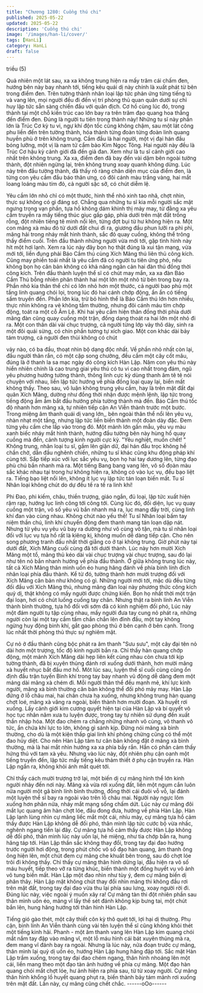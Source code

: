 ```yaml
---
title: "Chương 1280: Cuồng thú chi"
published: 2025-05-22
updated: 2025-05-22
description: 'Cuồng thú chi'
image: '/images/han-li/cover/'
tags: [HanLi]
category: HanLi
draft: false
---
```


triều (5)

Quả nhiên một lát sau, xa xa không trung hiện ra mấy trăm cái
chấm đen, hướng bên này bay nhanh tới, tiếng kêu quái dị này
chính là xuất phát từ bên trong điểm đen.
Trên tường thành nhân loại lập tức phản ứng từng tiếng tù và
vang lên, mọi người đều đi đến vị trí phòng thủ quan quân dưới
sự chỉ huy lập tức sẵn sàng chiến đấu với quân địch.
Cơ hồ cùng lúc đó, trong thành tại một chỗ kiến trúc cao lớn bay
ra trên trăm đạo quang hoa thẳng đến điểm đen.
Đúng là người tu tiên trong thành này!
Những tu sĩ này phần lớn là Trúc Cơ kỳ tu vi, ngự khí độn tốc
cũng không chậm, sau một lát công phu liền đến trên tường
thành, hóa thành từng đoàn từng đoàn linh quang huyền phù ở
trên không trung.
Cầm đầu là hai người, một vị đại hán đầu bóng lưỡng, một vị là
nam tử cẩm bào Kim Ngọc Tông.
Hai người này đều là Trúc Cơ hậu kỳ cảnh giới đã đến giả đan.
Xem như là tu sĩ cảnh giới cao nhất trên không trung.
Xa xa, điểm đen đã bay đến vài dặm bên ngoài tường thành, đột
nhiên ngừng lại, trên không trung xoay quanh không dừng.
Lúc này trên đầu tường thành, đã thấy rõ ràng chân diện mục của
điểm đen, là từng con yêu cầm đầu báo thân ưng, có đôi cánh
màu trắng vàng, hai mắt loang loáng màu tím đỏ, cả người sặc
sỡ, có chút diễm lệ.

Yêu cầm lớn nhỏ chỉ có một thước, hình thể nhỏ xinh tao nhã,
chợt nhìn, thực sự không có gì đáng sợ.
Chẳng qua những tu sĩ kia mỗi người sắc mặt ngưng trọng vạn
phần, tựa hồ không dám khinh thị mảy may, từ đằng xa yêu cầm
truyền ra mấy tiếng thúc giục gấp gáp, phía dưới trên mặt đất
trống rỗng, đột nhiên tiếng tê minh nổi lên, từng đợt bụi từ hư
không hiện ra.
Một con mãng xà màu đỏ từ dưới đất chui đi ra, giương đầu phun
lưỡi ra phì phì, mãng hải trong nháy mắt hình thành, sắc đỏ quay
cuồng, không thể trông thấy điểm cuối.
Trên đầu thành những người vừa mới tới, gặp tình hình này hít
một hơi lạnh.
Xem ra lúc này đây bọn họ thật đúng là xui tận mạng, vừa mới tới,
liền đụng phải Báo Cầm thú cùng Xích Mãng thú liên thủ công
kích. Cũng may phiền toái nhất là yêu cầm đã có người tu tiên
ứng phó, nếu không bọn họ căn bản không có khả năng ngăn cản
hai đàn thú đồng thời công kích.
Trên đầu thành luyện thể sĩ có chút may mắn, xa xa đàn Báo Cầm
Thú bỗng nhiên phân thành hai một lớn một nhỏ từ bên trong bay
ra.
Phần nhỏ kia thân thể chỉ có lớn nhỏ hơn một thước, cả người
bao phủ một tầng linh quang chói lọi, trong lúc đó hai cánh chớp
động, ẩn ẩn có tiếng sấm truyền đến. Phần lớn kia, trừ bỏ hình
thể là Báo Cầm thú lớn hơn nhiều, thực nhìn không ra vẻ không
tầm thường, nhưng đôi cánh máu tím chớp động, toát ra một cỗ
Âm Lệ.
Khi hai yêu cầm hiện thân đồng thời phía dưới mãng đàn cũng
quay cuồng một trận, đồng dạng thoát ra hai lớn một nhỏ đi ra.
Một con thân dài vài chục trượng, cả người từng lớp vảy thô dày,
sinh ra một đôi quái sừng, có chín phần tương tự xích giao. Một
con khác dài bảy tám trượng, cả người đen thùi không có chút

vảy nào, có ba đầu, thoạt nhìn bộ dạng độc nhất.
Về phần nhỏ nhất còn lại, đầu người thân rắn, có một cặp song
chưởng, đều cầm một cây cốt mâu, đúng là ở thanh la sa mạc
ngày đó công kích Hàn Lập.
Năm con yêu thú này hiển nhiên chính là cao trung giai yêu thú có
tu vi cao nhất trong đám, ngũ yêu phương hướng tường thành,
thông linh cực kỳ dùng thanh âm tê tê nói chuyện với nhau, liền
lập tức hướng về phía đồng loại quay lại, biến mất không thấy.
Theo sau, vô luận không trung yêu cầm, hay là trên mặt đất đại
quân Xích Mãng, dường như đồng thời nhận được mệnh lệnh, lập
tức trong tiếng động ầm ầm bắt đầu hướng phía tường thành mà
đến.
Báo Cầm thú tốc độ nhanh hơn mãng xà, tự nhiên tiếp cận An
Viễn thành trước một bước.
Trong miệng âm thanh quái dị vang lớn,, bên ngoài thân thể nổi
lên yêu vụ, nhàn nhạt một tầng, nhưng lập tức liền biến thành một
đoàn dày đặc. Đem từng yêu cầm che lấp vào trong đó.
Một mảnh lớn gần mẫu, yêu vụ màu xanh biếc nháy mắt hình
thành, hướng đầu tường bên này hùng hổ quay cuồng mà đến,
cảnh tượng kinh người cực kỳ.
"Yêu nghiệt, muốn chết! "
Không trung, nhân loại tu sĩ, gầm lên giận dữ, đại hán đầu trọc
không hề chần chờ, dẫn đầu nghênh chiến, những tu sĩ khác
cũng khu động pháp khí cùng tới. Sắp tiếp xúc với lục sắc yêu vụ,
bọn họ hai tay dương lên, từng đạo phù chú bắn nhanh mà ra.
Một tiếng Bang bang vang lên, vô số đoàn màu sắc khác nhau tại
trong hư không hiện ra, không có vào lục vụ, đều bạo liệt ra.
Tiếng bạo liệt nổi lên, không ít lục vụ lập tức tán loạn biến mất.
Tu sĩ Nhân loại không chút do dự đều tế ra tế ra linh khí!

Phi Đao, phi kiếm, châu, thiền trượng, giáo ngắn, đủ loại, lập tức
xuất hiện rậm rạp, hướng lục linh công tới công tới.
Cùng lúc đó, đối diện, lục vụ quay cuồng một trận, vô số yêu vũ
bắn nhanh mà ra, lục mang đầy trời, cùng linh khí đan vào cùng
nhau. Không chút nào yếu thế!
Tu sĩ Nhân loại bấm tay niệm thần chú, linh khí chuyển động đem
thanh mang tán loạn dập nát. Nhưng từ yêu vụ yêu vũ bay ra
dường như vô cùng vô tận, mà tu sĩ nhân loại đối với lục vụ tựa
hồ rất là kiêng kị, không muốn dễ dàng tiếp cận. Cho nên song
phương tranh đấu nhất thời giằng co ở tại không trung.
Giờ phút này tại dưới đất, Xích Mãng cuối cùng đã tới dưới thành.
Lúc này hơn mười Xích Mãng một tổ, mãng thủ kéo dài vài chục
trượng vài chục trượng, sau đó lại như tên nỏ bắn nhanh hướng
về phía đầu thành. Ở giữa không trung lúc này, tất cả Xích Mãng
thân mình uốn éo hung hăng đánh về phía binh lính đích nhân
loại phía đầu thành.
Kể từ đó, tường thành hơn mười trượng đối với Xích Mãng căn
bản như không có gì.
Những người mới tới, mặc dù đều từng đối đầu với Xích Mãng
thú, nhưng mãng đàn loại này phương thức công kích quỷ dị, thật
không có mấy người được chứng kiến.
Bọn họ nhất thời một trận đại loạn, hơi có chút luống cuống tay
chân.
Nhưng thật ra binh lính An Viễn thành bình thường, tựa hồ đối với
sớm đã có kinh nghiệm đối phó, Lúc này một đám người tụ tập
cùng nhau, mấy người đưa tay cung nỏ phát ra, những người còn
lại một tay cầm tấm chắn chắn lên đỉnh đầu, một tay không ngừng
huy động binh khí, gắt gao phòng thủ ở bên cạnh ở bên cạnh.
Trong lúc nhất thời phòng thủ thực sự nghiêm mật.

Cự nỏ ở đầu thành cũng bộc phát ra âm thanh "Sưu sưu", một
cây đại tên nỏ dài hơn một trượng, tốc độ kinh người bắn ra.
Chỉ thấy hàn quang chớp động, một mảnh Xích Mãng dài hẹp liên
kết cùng nhau còn chưa tới kịp tường thành, đã bị xuyên thủng
đánh rơi xuống dưới thành, hơn mười mãng xà huyết nhục bắt
đầu mơ hồ.
Môt lúc sau, luyện thể sĩ cuối cùng cũng ổn định đầu trận tuyến
Binh khí trong tay bay nhanh vũ động dễ dàng đem một mảng dài
mãng xà chém đi.
Mỗi người thân thể đều mạnh mẻ, khí lực kinh người, mãng xà
bình thường căn bản không thể đối phó mảy may.
Hàn Lập đứng ở lỗ châu mai, hai chân chưa hạ xuống, nhưng
không trung hàn quang chợt loé, mãng xà văng ra ngoài, biến
thành hơn mười đoạn.
Xà huyết rơi xuống.
Lấy cảnh giới kim cương quyết hiện tại của Hàn Lập và bí quyết
võ học tục nhân năm xưa tu luyện được, trong tay tự nhiên sử
dụng đến xuất thần nhập hóa.
Một đao chém ra chẳng những nhanh vô cùng, vô thanh vô tức,
ẩn chứa khí lực to lớn, không gì sánh kịp. Đừng nói mãng xà bình
thường, cho dù là một kiện thấp giai linh khí phỏng chừng cũng
có thể một đao hủy diệt.
Cho nên Hàn Lập tâm tư căn bản không đặt ở mãng xà bình
thường, mà là hai mắt nhìn hướng xa xa phía bầy rắn.
Hắn có phần cảm thấy hứng thú với tam xà yêu.
Nhưng vào lúc này, đột nhiên phụ cận oanh một tiếng truyền đến,
lập tức mấy tiếng kêu thảm thiết ở phụ cận truyền ra.
Hàn Lập ngẩn ra, không khỏi ánh mắt quét tới.

Chỉ thấy cách mười trượng trở lại, một biến dị cự mãng hình thể
lớn kinh người nhảy đến nơi này. Mãng xà vừa rơi xuống đất, liền
một ngụm cắn luôn nửa người một gã binh lính bình thường,
đồng thời cái đuôi vỗ vỗ, lại đánh một luyện thể sĩ bay ra ngoài
vào trên lỗ châu mai.
Người này ngực lõm xuống hơn phân nửa, nháy mắt mạng sống
chấm dứt.
Lúc này cự mãng đôi mắt lục quang âm hàn chợt lóe, đầu đong
đưa, hướng về phía Hàn Lập.
Hàn Lập lạnh lùng nhìn cự mãng liếc mắt một cái, nhíu mày, cự
mãng tựa hồ cảm thấy được Hàn Lập không dễ đối phó, thân
mình lập tức cước bộ vừa nhấc, nghênh ngang tiến lại đây.
Cự mãng tựa hồ cảm thấy được Hàn Lập không dễ đối phó, thân
mình lúc này uốn lại, hé miệng, như tia chớp bắn ra, hung hăng
táp tới.
Hàn Lập thần sắc không thay đổi, trong tay đại đao hướng trước
người hơi động, trong phút chốc vô số đạo hàn quang, âm thanh
ông ông hiện lên, một chút đem cự mãng che khuất bên trong,
sau đó chợt lóe trôi đi không thấy.
Chỉ thấy cự mãng thân hình dừng lại, đầu hiện ra vô số máu
huyết, tiếp theo vỡ ra từng khúc, biến thành một đống huyết vụ vô
ảnh vô tung biến mất.
Hàn Lập một đao nhìn như tùy ý, đem cự mãng biến dị phân thây.
Hàn Lập mặt không chút thay đổi nhìn mãng thi không đầu rơi
trên mặt đất, trong tay đại đao vừa thu lại phía sau lưng, xoay
người rời đi.
Đúng lúc này, việc ngoài ý muốn xãy ra!
Cự mãng tàn thi đột nhiên phần sau thân mình uốn éo, mãng vĩ
lấy thế sét đánh không kịp bưng tai, một chút bắn lên, hung hăng
hướng tới thân hình Hàn Lập.

Tiếng gió gào thét, một cây thiết côn kỳ thô quét tới, lợi hại dị
thường.
Phụ cận, binh lính An Viễn thành cùng vài tên luyện thể sĩ cũng
không khỏi thét một tiếng kinh hãi.
Phanh - một âm thanh vang lên
Hàn Lập kim quang chói mắt nắm tay đập vào mãng vĩ, một lỗ
máu hình cái bát xuyên thủng mà ra, đem mang vĩ đánh bay ra
ngoài. Nhưng là lúc này, nửa đoạn trước cự mãng, thân mình lại
quỷ dị uốn éo, hướng Hàn Lập hung hăng đập tới.
Sắc mặt Hàn Lập trầm xuống, trong tay đại đao chém ngang, thân
hình nhoáng lên một cái, liền mang theo một đạo tàn ảnh hướng
về phía cự mãng.
Một đạo hàn quang chói mắt chợt lóe, hư ảnh hiện ra phía sau, từ
từ xoay người. Cự mãng thân hình khổng lồ huyết quang phụt ra,
biến thành bảy tám mảnh rơi xuống trên mặt đất. Lần này, cự
mãng cũng chết chắc.
------oOo------

